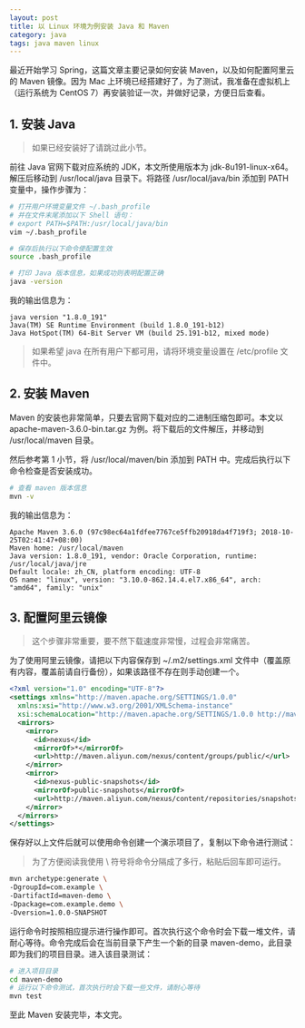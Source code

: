```yaml
---
layout: post
title: 以 Linux 环境为例安装 Java 和 Maven
category: java
tags: java maven linux
---
```


最近开始学习 Spring，这篇文章主要记录如何安装 Maven，以及如何配置阿里云的 Maven 镜像。因为 Mac 上环境已经搭建好了，为了测试，我准备在虚拟机上（运行系统为 CentOS 7）再安装验证一次，并做好记录，方便日后查看。

<!--more-->

## 1. 安装 Java

> 如果已经安装好了请跳过此小节。

前往 Java 官网下载对应系统的 JDK，本文所使用版本为 jdk-8u191-linux-x64。解压后移动到 /usr/local/java 目录下。将路径 /usr/local/java/bin 添加到 PATH 变量中，操作步骤为：

```bash
# 打开用户环境变量文件 ~/.bash_profile
# 并在文件末尾添加以下 Shell 语句：
# export PATH=$PATH:/usr/local/java/bin
vim ~/.bash_profile

# 保存后执行以下命令使配置生效
source .bash_profile

# 打印 Java 版本信息，如果成功则表明配置正确
java -version
```

我的输出信息为：

```
java version "1.8.0_191"
Java(TM) SE Runtime Environment (build 1.8.0_191-b12)
Java HotSpot(TM) 64-Bit Server VM (build 25.191-b12, mixed mode)
```

> 如果希望 java 在所有用户下都可用，请将环境变量设置在 /etc/profile 文件中。

## 2. 安装 Maven

Maven 的安装也非常简单，只要去官网下载对应的二进制压缩包即可。本文以 apache-maven-3.6.0-bin.tar.gz 为例。将下载后的文件解压，并移动到 /usr/local/maven 目录。

然后参考第 1 小节，将 /usr/local/maven/bin 添加到 PATH 中。完成后执行以下命令检查是否安装成功。

```bash
# 查看 maven 版本信息
mvn -v
```

我的输出信息为：

```
Apache Maven 3.6.0 (97c98ec64a1fdfee7767ce5ffb20918da4f719f3; 2018-10-25T02:41:47+08:00)
Maven home: /usr/local/maven
Java version: 1.8.0_191, vendor: Oracle Corporation, runtime: /usr/local/java/jre
Default locale: zh_CN, platform encoding: UTF-8
OS name: "linux", version: "3.10.0-862.14.4.el7.x86_64", arch: "amd64", family: "unix"
```

## 3. 配置阿里云镜像

> 这个步骤非常重要，要不然下载速度非常慢，过程会非常痛苦。

为了使用阿里云镜像，请把以下内容保存到 ~/.m2/settings.xml 文件中（覆盖原有内容，覆盖前请自行备份），如果该路径不存在则手动创建一个。

```xml
<?xml version="1.0" encoding="UTF-8"?>
<settings xmlns="http://maven.apache.org/SETTINGS/1.0.0"
  xmlns:xsi="http://www.w3.org/2001/XMLSchema-instance"
  xsi:schemaLocation="http://maven.apache.org/SETTINGS/1.0.0 http://maven.apache.org/xsd/settings-1.0.0.xsd">
  <mirrors>
    <mirror>
      <id>nexus</id>
      <mirrorOf>*</mirrorOf>
      <url>http://maven.aliyun.com/nexus/content/groups/public/</url>
    </mirror>
    <mirror>
      <id>nexus-public-snapshots</id>
      <mirrorOf>public-snapshots</mirrorOf>
      <url>http://maven.aliyun.com/nexus/content/repositories/snapshots/</url>
    </mirror>
  </mirrors>
</settings>
```

保存好以上文件后就可以使用命令创建一个演示项目了，复制以下命令进行测试：

> 为了方便阅读我使用 \ 符号将命令分隔成了多行，粘贴后回车即可运行。

```bash
mvn archetype:generate \
-DgroupId=com.example \
-DartifactId=maven-demo \
-Dpackage=com.example.demo \
-Dversion=1.0.0-SNAPSHOT
```

运行命令时按照相应提示进行操作即可。首次执行这个命令时会下载一堆文件，请耐心等待。命令完成后会在当前目录下产生一个新的目录 maven-demo，此目录即为我们的项目目录。进入该目录测试：

```bash
# 进入项目目录
cd maven-demo
# 运行以下命令测试，首次执行时会下载一些文件，请耐心等待
mvn test
```

至此 Maven 安装完毕，本文完。
